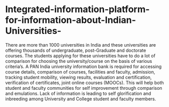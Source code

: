 # Integrated-information-platform-for-information-about-Indian-Universities-
There are more than 1000 universities in India and these universities are offering thousands of undergraduate, post-Graduate and doctorate courses. The students applying for these universities have to do a lot of comparison for choosing the university/course on the basis of various criteria’s. A PAN India university information bank is required for accessing course details, comparison of courses, facilities and faculty, admission, tracking student mobility, viewing results, evaluation and certification, verification of certificates, joint online courses (MOOCs). This will help both student and faculty communities for self improvement through comparison and emulations. Lack of information is leading to self glorification and inbreeding among University and College student and faculty members. 
